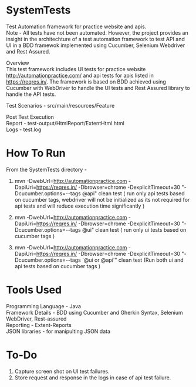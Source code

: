 # SystemTests
Test Automation framework for practice website and apis. 
<br/>Note - All tests have not been automated. However, the project provides an insight in the architechture of a test automation framework to test API and UI in a BDD framewok implemented using Cucumber, Selenium Webdriver and Rest Assured.

Overview<br/> This test framework includes UI tests for practice website http://automationpractice.com/ and api tests for apis listed in https://reqres.in/. The framework is based on BDD achieved using Cucumber with WebDriver to handle the UI tests and Rest Assured library to handle the API tests.

Test Scenarios - src/main/resources/Feature

Post Test Execution<br/>
Report  - test-output/HtmlReport/ExtentHtml.html<br/>
Logs - test.log

# How To Run
From the SystemTests directory  - 

1. mvn -DwebUrl=http://automationpractice.com -DapiUri=https://reqres.in/ -Dbrowser=chrome -DexplicitTimeout=30 "-Dcucumber.options=--tags @api" clean test
( run only api tests based on cucumber tags, webdriver will not be initialized as its not required for api tests and will reduce execution time significantly )

2. mvn -DwebUrl=http://automationpractice.com -DapiUri=https://reqres.in/ -Dbrowser=chrome -DexplicitTimeout=30 "-Dcucumber.options=--tags @ui" clean test
( run only ui tests based on cucumber tags )

3. mvn -DwebUrl=http://automationpractice.com -DapiUri=https://reqres.in/ -Dbrowser=chrome -DexplicitTimeout=30 "-Dcucumber.options=--tags '@ui or @api'" clean test
(Run both ui and api tests based on cucumber tags )


# Tools Used
Programming Language - Java<br/>
Framework Details - BDD using Cucumber and Gherkin Syntax, Selenium WebDriver, Rest-assured<br/>
Reporting - Extent-Reports<br/>
JSON libraries - for manipulting JSON data<br/>

# To-Do
 1. Capture screen shot on UI test failures.
 2. Store request and response in the logs in case of api test failure.


